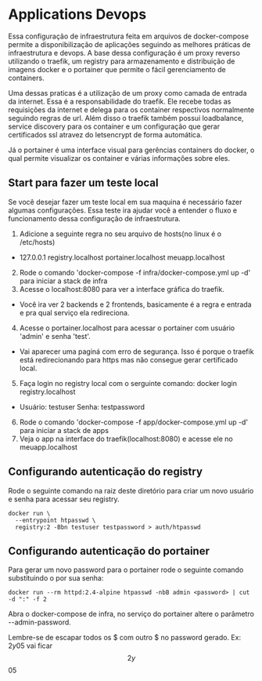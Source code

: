 # Applications Devops
Essa configuração de infraestrutura feita em arquivos de docker-compose permite a disponibilização de aplicações seguindo as melhores práticas de infraestrutura e devops.
A base dessa configuração é um proxy reverso utilizando o traefik, um registry para armazenamento e distribuição de imagens docker e o portainer que permite o fácil gerenciamento de containers.

Uma dessas praticas é a utilização de um proxy como camada de entrada da internet. Essa é a responsabilidade do traefik. Ele recebe todas as requisições da internet e delega para os container respectivos normalmente seguindo regras de url.
Além disso o traefik também possui loadbalance, service discovery para os container e um configuração que gerar certificados ssl atravez do letsencrypt de forma automática.

Já o portainer é uma interface visual para gerências containers do docker, o qual permite visualizar os container e várias informações sobre eles.

## Start para fazer um teste local
Se você desejar fazer um teste local em sua maquina é necessário fazer algumas configurações.
Essa teste ira ajudar você a entender o fluxo e funcionamento dessa configuração de infraestrutura.

1. Adicione a seguinte regra no seu arquivo de hosts(no linux é o /etc/hosts)
  * 127.0.0.1	registry.localhost portainer.localhost meuapp.localhost
2. Rode o comando 'docker-compose -f infra/docker-compose.yml up -d' para iniciar a stack de infra
3. Acesse o localhost:8080 para ver a interface gráfica do traefik.
  * Você ira ver 2 backends e 2 frontends, basicamente é a regra e entrada e pra qual serviço ela redireciona.
4. Acesse o portainer.localhost para acessar o portainer com usuário 'admin' e senha 'test'.
  * Vai aparecer uma paginá com erro de segurança. Isso é porque o traefik está redirecionando para https mas não consegue gerar certificado local.
5. Faça login no registry local com o serguinte comando: docker login registry.localhost
  * Usuário: testuser Senha: testpassword
6. Rode o comando 'docker-compose -f app/docker-compose.yml up -d' para iniciar a stack de apps
7. Veja o app na interface do traefik(localhost:8080) e acesse ele no meuapp.localhost


## Configurando autenticação do registry
Rode o seguinte comando na raiz deste diretório para criar um novo usuário e senha para acessar seu registry.
```
docker run \
  --entrypoint htpasswd \
  registry:2 -Bbn testuser testpassword > auth/htpasswd
```

## Configurando autenticação do portainer
Para gerar um novo password para o portainer rode o seguinte comando substituindo o <password> por sua senha:
```
docker run --rm httpd:2.4-alpine htpasswd -nbB admin <password> | cut -d ":" -f 2
```
Abra o docker-compose de infra, no serviço do portainer altere o parâmetro --admin-password.


Lembre-se de escapar todos os $ com outro $ no password gerado. Ex: $2y$05 vai ficar $$2y$$05
